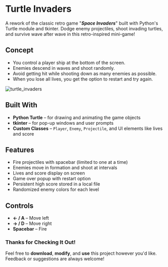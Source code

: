 # Turtle Invaders
A rework of the classic retro game "**_Space Invaders_**" built with Python's Turtle module and tkinter. Dodge enemy projectiles, shoot invading turtles, and survive wave after wave in this retro-inspired mini-game!

## Concept
- You control a player ship at the bottom of the screen.
- Enemies descend in waves and shoot randomly.
- Avoid getting hit while shooting down as many enemies as possible.
- When you lose all lives, you get the option to restart and try again.

![turtle_invaders](https://github.com/user-attachments/assets/1ccc8716-0b8f-4385-87be-65469b80632e)

## Built With
- **Python Turtle** – for drawing and animating the game objects
- **tkinter** – for pop-up windows and user prompts
- **Custom Classes** – `Player`, `Enemy`, `Projectile`, and UI elements like lives and score

## Features
- Fire projectiles with spacebar (limited to one at a time)
- Enemies move in formation and shoot at intervals
- Lives and score display on screen
- Game over popup with restart option
- Persistent high score stored in a local file
- Randomized enemy colors for each level

## Controls
- **← / A** – Move left  
- **→ / D** – Move right  
- **Spacebar** – Fire

### Thanks for Checking It Out!
Feel free to **download**, **modify**, and **use** this project however you'd like. Feedback or suggestions are always welcome!
